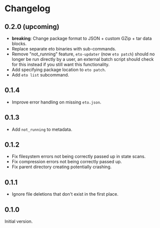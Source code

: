 # Changelog

## 0.2.0 (upcoming)

- **breaking**: Change package format to JSON + custom GZip + tar data blocks.
- Replace separate eto binaries with sub-commands.
- Remove "not_running" feature, `eto-updater` (now `eto patch`) should no longer be run directly by
    a user, an external batch script should check for this instead if you still want this
    functionality.
- Add specifying package location to `eto patch`.
- Add `eto list` subcommand.

## 0.1.4

- Improve error handling on missing `eto.json`.

## 0.1.3

- Add `not_running` to metadata.

## 0.1.2

- Fix filesystem errors not being correctly passed up in state scans.
- Fix compression errors not being correctly passed up.
- Fix parent directory creating potentially crashing.

## 0.1.1

- Ignore file deletions that don't exist in the first place.

## 0.1.0

Initial version.
